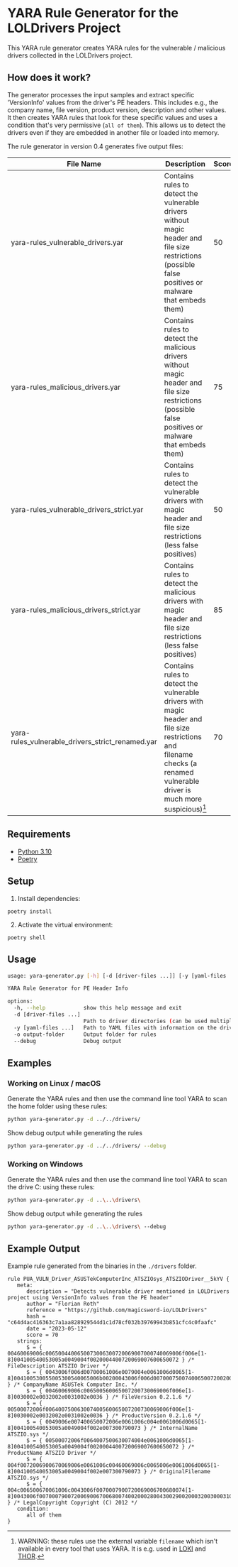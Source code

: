 # YARA Rule Generator for the LOLDrivers Project

This YARA rule generator creates YARA rules for the vulnerable / malicious drivers collected in the LOLDrivers project.

## How does it work?

The generator processes the input samples and extract specific 'VersionInfo' values from the driver's PE headers. This includes e.g., the company name, file version, product version, description and other values. It then creates YARA rules that look for these specific values and uses a condition that's very permissive (`all of them`). This allows us to detect the drivers even if they are embedded in another file or loaded into memory.

The rule generator in version 0.4 generates five output files:

| File Name | Description | Score | 
| --- | --- | --- |
| yara-rules_vulnerable_drivers.yar | Contains rules to detect the vulnerable drivers without magic header and file size restrictions (possible false positives or malware that embeds them) | 50 |
| yara-rules_malicious_drivers.yar | Contains rules to detect the malicious drivers without magic header and file size restrictions (possible false positives or malware that embeds them) | 75 |
| yara-rules_vulnerable_drivers_strict.yar | Contains rules to detect the vulnerable drivers with magic header and file size restrictions  (less false positives) | 50 |
| yara-rules_malicious_drivers_strict.yar | Contains rules to detect the malicious drivers with magic header and file size restrictions (less false positives) | 85 |
| yara-rules_vulnerable_drivers_strict_renamed.yar | Contains rules to detect the vulnerable drivers with magic header and file size restrictions and filename checks (a renamed vulnerable driver is much more suspicious)[^1] | 70 |

[^1]: WARNING: these rules use the external variable `filename` which isn't available in every tool that uses YARA. It is e.g. used in [LOKI](https://github.com/Neo23x0/Loki/) and [THOR](https://www.nextron-systems.com/thor-lite/). 

## Requirements

* [Python 3.10](https://www.python.org/downloads/)
* [Poetry](https://python-poetry.org/docs/#installation)

## Setup

1. Install dependencies:

```
poetry install
```

2. Activate the virtual environment:

```
poetry shell
```

## Usage

```sh
usage: yara-generator.py [-h] [-d [driver-files ...]] [-y [yaml-files ...]] [-o output-folder] [--debug]

YARA Rule Generator for PE Header Info

options:
  -h, --help            show this help message and exit
  -d [driver-files ...]
                        Path to driver directories (can be used multiple times)
  -y [yaml-files ...]   Path to YAML files with information on the drivers (can be used multiple times)
  -o output-folder      Output folder for rules
  --debug               Debug output
```

## Examples

### Working on Linux / macOS

Generate the YARA rules and then use the command line tool YARA to scan the home folder using these rules:

```sh
python yara-generator.py -d ../../drivers/
```

Show debug output while generating the rules

```sh
python yara-generator.py -d ../../drivers/ --debug
```

### Working on Windows

Generate the YARA rules and then use the command line tool YARA to scan the drive C: using these rules:

```sh
python yara-generator.py -d ..\..\drivers\
```

Show debug output while generating the rules

```sh
python yara-generator.py -d ..\..\drivers\ --debug
```

## Example Output

Example rule generated from the binaries in the `./drivers` folder.

```yara
rule PUA_VULN_Driver_ASUSTekComputerInc_ATSZIOsys_ATSZIODriver__5kYV {
   meta:
      description = "Detects vulnerable driver mentioned in LOLDrivers project using VersionInfo values from the PE header"
      author = "Florian Roth"
      reference = "https://github.com/magicsword-io/LOLDrivers"
      hash = "c64d4ac416363c7a1aa828929544d1c1d78cf032b39769943b851cfc4c0faafc"
      date = "2023-05-12"
      score = 70
   strings:
      $ = { 00460069006c0065004400650073006300720069007000740069006f006e[1-8]004100540053005a0049004f0020004400720069007600650072 } /* FileDescription ATSZIO Driver */
      $ = { 0043006f006d00700061006e0079004e0061006d0065[1-8]004100530055005300540065006b00200043006f006d0070007500740065007200200049006e0063002e } /* CompanyName ASUSTek Computer Inc. */
      $ = { 00460069006c006500560065007200730069006f006e[1-8]0030002e0032002e0031002e0036 } /* FileVersion 0.2.1.6 */
      $ = { 00500072006f006400750063007400560065007200730069006f006e[1-8]0030002e0032002e0031002e0036 } /* ProductVersion 0.2.1.6 */
      $ = { 0049006e007400650072006e0061006c004e0061006d0065[1-8]004100540053005a0049004f002e007300790073 } /* InternalName ATSZIO.sys */
      $ = { 00500072006f0064007500630074004e0061006d0065[1-8]004100540053005a0049004f0020004400720069007600650072 } /* ProductName ATSZIO Driver */
      $ = { 004f0072006900670069006e0061006c00460069006c0065006e0061006d0065[1-8]004100540053005a0049004f002e007300790073 } /* OriginalFilename ATSZIO.sys */
      $ = { 004c006500670061006c0043006f0070007900720069006700680074[1-8]0043006f0070007900720069006700680074002000280043002900200032003000310032 } /* LegalCopyright Copyright (C) 2012 */
   condition:
      all of them
}
```
